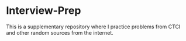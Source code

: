 # Interview-Prep
This is a supplementary repository where I practice problems from CTCI and other random sources from the internet.
